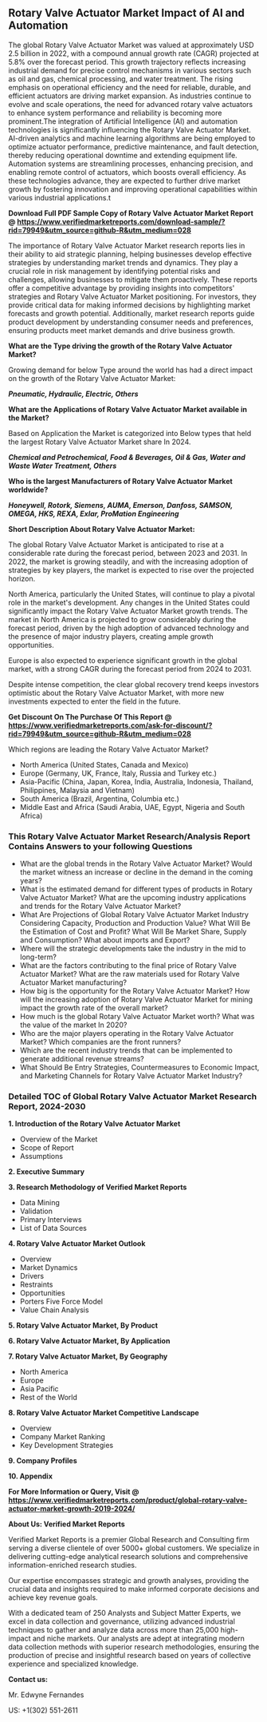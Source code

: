 <h2>Rotary Valve Actuator Market Impact of AI and Automation</h2>The global Rotary Valve Actuator Market was valued at approximately USD 2.5 billion in 2022, with a compound annual growth rate (CAGR) projected at 5.8% over the forecast period. This growth trajectory reflects increasing industrial demand for precise control mechanisms in various sectors such as oil and gas, chemical processing, and water treatment. The rising emphasis on operational efficiency and the need for reliable, durable, and efficient actuators are driving market expansion. As industries continue to evolve and scale operations, the need for advanced rotary valve actuators to enhance system performance and reliability is becoming more prominent.The integration of Artificial Intelligence (AI) and automation technologies is significantly influencing the Rotary Valve Actuator Market. AI-driven analytics and machine learning algorithms are being employed to optimize actuator performance, predictive maintenance, and fault detection, thereby reducing operational downtime and extending equipment life. Automation systems are streamlining processes, enhancing precision, and enabling remote control of actuators, which boosts overall efficiency. As these technologies advance, they are expected to further drive market growth by fostering innovation and improving operational capabilities within various industrial applications.t</p><p id="" class=""><strong>Download Full PDF Sample Copy of Rotary Valve Actuator Market Report @ <a href="https://www.verifiedmarketreports.com/download-sample/?rid=79949&utm_source=github-R&utm_medium=028" target="_blank">https://www.verifiedmarketreports.com/download-sample/?rid=79949&utm_source=github-R&utm_medium=028</a></strong></p><p>The importance of&nbsp;Rotary Valve Actuator Market research reports lies in their ability to aid strategic planning, helping businesses develop effective strategies by understanding market trends and dynamics. They play a crucial role in risk management by identifying potential risks and challenges, allowing businesses to mitigate them proactively. These reports offer a competitive advantage by providing insights into competitors' strategies and Rotary Valve Actuator Market positioning. For investors, they provide critical data for making informed decisions by highlighting market forecasts and growth potential. Additionally, market research reports guide product development by understanding consumer needs and preferences, ensuring products meet market demands and drive business growth.</p><p><strong>What are the&nbsp;Type driving the growth of the Rotary Valve Actuator Market?</strong></p><p id="" class="">Growing demand for below Type around the world has had a direct impact on the growth of the Rotary Valve Actuator Market:</p><em><strong>Pneumatic, Hydraulic, Electric, Others</strong></em></p><strong>What are the&nbsp;Applications&nbsp;of Rotary Valve Actuator Market available in the Market?</strong></p><p id="" class="">Based on Application the Market is categorized into Below types that held the largest Rotary Valve Actuator Market share In 2024.</p><em><strong>Chemical and Petrochemical, Food & Beverages, Oil & Gas, Water and Waste Water Treatment, Others</strong></em></p><strong>Who is the largest Manufacturers of Rotary Valve Actuator Market worldwide?</strong></p><p><em><strong>Honeywell, Rotork, Siemens, AUMA, Emerson, Danfoss, SAMSON, OMEGA, HKS, REXA, Exlar, ProMation Engineering</strong></em></p><p id="" class=""><strong>Short Description About Rotary Valve Actuator Market:</strong></p><p>The global Rotary Valve Actuator Market is anticipated to rise at a considerable rate during the forecast period, between 2023 and 2031. In 2022, the market is growing steadily, and with the increasing adoption of strategies by key players, the market is expected to rise over the projected horizon.</p><p>North America, particularly the United States, will continue to play a pivotal role in the market's development. Any changes in the United States could significantly impact the Rotary Valve Actuator Market growth trends. The market in North America is projected to grow considerably during the forecast period, driven by the high adoption of advanced technology and the presence of major industry players, creating ample growth opportunities.</p><p>Europe is also expected to experience significant growth in the global market, with a strong CAGR during the forecast period from 2024 to 2031.</p><p>Despite intense competition, the clear global recovery trend keeps investors optimistic about the Rotary Valve Actuator Market, with more new investments expected to enter the field in the future.</p><p id="" class=""><strong>Get Discount On The Purchase Of This Report @ <a href="https://www.verifiedmarketreports.com/ask-for-discount/?rid=79949&utm_source=github-R&utm_medium=028" target="_blank">https://www.verifiedmarketreports.com/ask-for-discount/?rid=79949&utm_source=github-R&utm_medium=028</a></strong></p>Which regions are leading the Rotary Valve Actuator Market?</p><ul><li>North America (United States, Canada and Mexico)</li><li>Europe (Germany, UK, France, Italy, Russia and Turkey etc.)</li><li>Asia-Pacific (China, Japan, Korea, India, Australia, Indonesia, Thailand, Philippines, Malaysia and Vietnam)</li><li>South America (Brazil, Argentina, Columbia etc.)</li><li>Middle East and Africa (Saudi Arabia, UAE, Egypt, Nigeria and South Africa)</li></ul><h3 id="" class="">This Rotary Valve Actuator Market Research/Analysis Report Contains Answers to your following Questions</h3><ul><li>What are the global trends in the Rotary Valve Actuator Market? Would the market witness an increase or decline in the demand in the coming years?</li><li>What is the estimated demand for different types of products in Rotary Valve Actuator Market? What are the upcoming industry applications and trends for the Rotary Valve Actuator Market?</li><li>What Are Projections of Global Rotary Valve Actuator Market Industry Considering Capacity, Production and Production Value? What Will Be the Estimation of Cost and Profit? What Will Be Market Share, Supply and Consumption? What about imports and Export?</li><li>Where will the strategic developments take the industry in the mid to long-term?</li><li>What are the factors contributing to the final price of Rotary Valve Actuator Market? What are the raw materials used for Rotary Valve Actuator Market manufacturing?</li><li>How big is the opportunity for the Rotary Valve Actuator Market? How will the increasing adoption of Rotary Valve Actuator Market for mining impact the growth rate of the overall market?</li><li>How much is the global Rotary Valve Actuator Market worth? What was the value of the market In 2020?</li><li>Who are the major players operating in the Rotary Valve Actuator Market? Which companies are the front runners?</li><li>Which are the recent industry trends that can be implemented to generate additional revenue streams?</li><li>What Should Be Entry Strategies, Countermeasures to Economic Impact, and Marketing Channels for Rotary Valve Actuator Market Industry?</li></ul><h3 id="" class="">Detailed TOC of Global Rotary Valve Actuator Market Research Report, 2024-2030</h3><p id="" class=""><strong>1. Introduction of the Rotary Valve Actuator Market</strong></p><ul><li>Overview of the Market</li><li>Scope of Report</li><li>Assumptions</li></ul><p id="" class=""><strong>2. Executive Summary</strong></p><p id="" class=""><strong>3. Research Methodology of Verified Market Reports</strong></p><ul><li>Data Mining</li><li>Validation</li><li>Primary Interviews</li><li>List of Data Sources</li></ul><p id="" class=""><strong>4. Rotary Valve Actuator Market Outlook</strong></p><ul><li>Overview</li><li>Market Dynamics</li><li>Drivers</li><li>Restraints</li><li>Opportunities</li><li>Porters Five Force Model</li><li>Value Chain Analysis</li></ul><p id="" class=""><strong>5. Rotary Valve Actuator Market, By Product</strong></p><p id="" class=""><strong>6. Rotary Valve Actuator Market, By Application</strong></p><p id="" class=""><strong>7. Rotary Valve Actuator Market, By Geography</strong></p><ul><li>North America</li><li>Europe</li><li>Asia Pacific</li><li>Rest of the World</li></ul><p id="" class=""><strong>8. Rotary Valve Actuator Market Competitive Landscape</strong></p><ul><li>Overview</li><li>Company Market Ranking</li><li>Key Development Strategies</li></ul><p id="" class=""><strong>9. Company Profiles</strong></p><p id="" class=""><strong>10. Appendix</strong></p><p id="" class=""><strong>For More Information or Query, Visit @ <a href="https://www.verifiedmarketreports.com/product/global-rotary-valve-actuator-market-growth-2019-2024/" target="_blank">https://www.verifiedmarketreports.com/product/global-rotary-valve-actuator-market-growth-2019-2024/</a></strong></p><p id="" class=""><strong>About Us: Verified Market Reports</strong></p><p id="" class="">Verified Market Reports is a premier Global Research and Consulting firm serving a diverse clientele of over 5000+ global customers. We specialize in delivering cutting-edge analytical research solutions and comprehensive information-enriched research studies.</p><p id="" class="">Our expertise encompasses strategic and growth analyses, providing the crucial data and insights required to make informed corporate decisions and achieve key revenue goals.</p><p id="" class="">With a dedicated team of 250 Analysts and Subject Matter Experts, we excel in data collection and governance, utilizing advanced industrial techniques to gather and analyze data across more than 25,000 high-impact and niche markets. Our analysts are adept at integrating modern data collection methods with superior research methodologies, ensuring the production of precise and insightful research based on years of collective experience and specialized knowledge.</p><p id="" class=""><strong>Contact us:</strong></p><p id="" class="">Mr. Edwyne Fernandes</p><p id="" class="">US: +1(302) 551-2611</p>